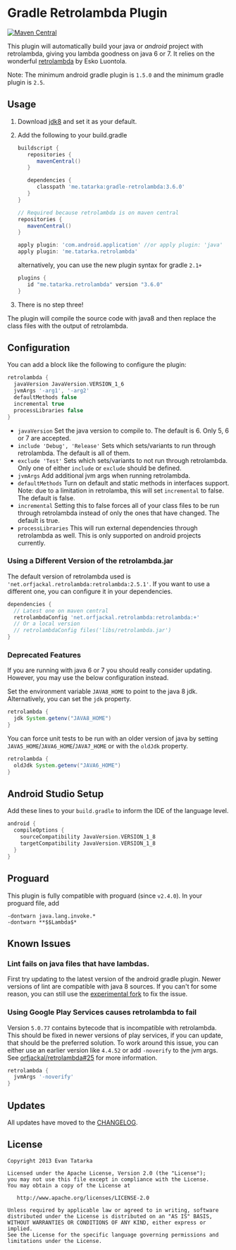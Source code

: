 Gradle Retrolambda Plugin
========================

[![Maven Central](https://maven-badges.herokuapp.com/maven-central/me.tatarka/gradle-retrolambda/badge.svg?style=flat)](https://maven-badges.herokuapp.com/maven-central/me.tatarka/gradle-retrolambda)

This plugin will automatically build your java or *android* project with
retrolambda, giving you lambda goodness on java 6 or 7. It relies on the
wonderful [retrolambda](https://github.com/orfjackal/retrolambda) by Esko
Luontola.

Note: The minimum android gradle plugin is `1.5.0` and the minimum gradle plugin is `2.5`.

Usage
----

1. Download [jdk8](http://www.oracle.com/technetwork/java/javase/downloads/jdk8-downloads-2133151.html) and set it as your default.

2. Add the following to your build.gradle

   ```groovy
   buildscript {
      repositories {
         mavenCentral()
      }

      dependencies {
         classpath 'me.tatarka:gradle-retrolambda:3.6.0'
      }
   }

   // Required because retrolambda is on maven central
   repositories {
      mavenCentral()
   }

   apply plugin: 'com.android.application' //or apply plugin: 'java'
   apply plugin: 'me.tatarka.retrolambda'
   ```
   alternatively, you can use the new plugin syntax for gradle `2.1+`
   ```groovy
   plugins {
      id "me.tatarka.retrolambda" version "3.6.0"
   }
   ```

3. There is no step three!

The plugin will compile the source code with java8 and then replace the class
files with the output of retrolambda.

Configuration
-------------
You can add a block like the following to configure the plugin:
```groovy
retrolambda {
  javaVersion JavaVersion.VERSION_1_6
  jvmArgs '-arg1', '-arg2'
  defaultMethods false
  incremental true
  processLibraries false
}
```

- `javaVersion` Set the java version to compile to. The default is 6. Only 5, 6 or 7 are accepted.
- `include 'Debug', 'Release'` Sets which sets/variants to run through
    retrolambda. The default is all of them.
- `exclude 'Test'` Sets which sets/variants to not run through retrolambda. Only
    one of either `include` or `exclude` should be defined.
- `jvmArgs` Add additional jvm args when running retrolambda.
- `defaultMethods` Turn on default and static methods in interfaces support. Note: due to a
   limitation in retrolamba, this will set `incremental` to false. The default is false.
- `incremental` Setting this to false forces all of your class files to be run through retrolambda
   instead of only the ones that have changed. The default is true.
- `processLibraries` This will run external dependencies through retrolambda as well. This is only supported on android
   projects currently.

### Using a Different Version of the retrolambda.jar

The default version of retrolambda used is
`'net.orfjackal.retrolambda:retrolambda:2.5.1'`. If you want to use a different
one, you can configure it in your dependencies.

```groovy
dependencies {
  // Latest one on maven central
  retrolambdaConfig 'net.orfjackal.retrolambda:retrolambda:+'
  // Or a local version
  // retrolambdaConfig files('libs/retrolambda.jar')
}
```

### Deprecated Features

If you are running with java 6 or 7 you should really consider updating. However, you may use the
below configuration instead.

Set the environment variable `JAVA8_HOME` to point to the java 8 jdk. Alternatively, you can set the
`jdk` property.
```groovy
retrolambda {
  jdk System.getenv("JAVA8_HOME")
}
```

You can force unit tests to be run with an older version of java by setting
 `JAVA5_HOME`/`JAVA6_HOME`/`JAVA7_HOME` or with the `oldJdk` property.
```groovy
retrolambda {
  oldJdk System.getenv("JAVA6_HOME")
}
```

Android Studio Setup
--------------------
Add these lines to your `build.gradle` to inform the IDE of the language level.

```groovy
android {
  compileOptions {
    sourceCompatibility JavaVersion.VERSION_1_8
    targetCompatibility JavaVersion.VERSION_1_8
  }
}
```

Proguard
----------
This plugin is fully compatible with proguard (since `v2.4.0`). In your proguard file, add
```
-dontwarn java.lang.invoke.*
-dontwarn **$$Lambda$*
```

Known Issues
---------------
### Lint fails on java files that have lambdas.
First try updating to the latest version of the android gradle plugin. Newer versions of lint are
compatible with java 8 sources. If you can't for some reason, you can still use the
[experimental fork](https://github.com/evant/android-retrolambda-lombok) to fix the issue.

### Using Google Play Services causes retrolambda to fail
Version `5.0.77` contains bytecode that is incompatible with retrolambda. This should be fixed in
newer versions of play services, if you can update, that should be the preferred solution. To work
around this issue, you can either use an earlier version like `4.4.52` or add `-noverify` to the jvm
args. See [orfjackal/retrolambda#25](https://github.com/orfjackal/retrolambda/issues/25) for more
information.

```groovy
retrolambda {
  jvmArgs '-noverify'
}
```

Updates
-------
All updates have moved to the [CHANGELOG](https://github.com/evant/gradle-retrolambda/blob/master/CHANGELOG.md).

License
-------

    Copyright 2013 Evan Tatarka
    
    Licensed under the Apache License, Version 2.0 (the "License");
    you may not use this file except in compliance with the License.
    You may obtain a copy of the License at
    
       http://www.apache.org/licenses/LICENSE-2.0
    
    Unless required by applicable law or agreed to in writing, software
    distributed under the License is distributed on an "AS IS" BASIS,
    WITHOUT WARRANTIES OR CONDITIONS OF ANY KIND, either express or implied.
    See the License for the specific language governing permissions and
    limitations under the License.
